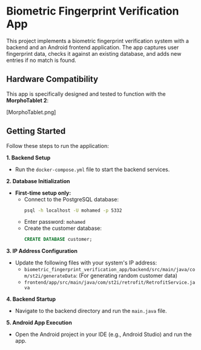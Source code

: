 # Biometric Fingerprint Verification App

This project implements a biometric fingerprint verification system with a backend and an Android frontend application. The app captures user fingerprint data, checks it against an existing database, and adds new entries if no match is found.


## Hardware Compatibility

This app is specifically designed and tested to function with the **MorphoTablet 2**:

[MorphoTablet.png] 

## Getting Started

Follow these steps to run the application:

**1. Backend Setup**

- Run the `docker-compose.yml` file to start the backend services.

**2. Database Initialization**

- **First-time setup only:**
  - Connect to the PostgreSQL database:
    ```bash
    psql -h localhost -U mohamed -p 5332
    ```
  - Enter password: `mohamed`
  - Create the customer database:
    ```sql
    CREATE DATABASE customer;
    ```

**3. IP Address Configuration**

- Update the following files with your system's IP address:
  - `biometric_fingerprint_verification_app/backend/src/main/java/com/st2i/generateData`: (For generating random customer data) 
  - `frontend/app/src/main/java/com/st2i/retrofit/RetrofitService.java`

**4. Backend Startup**

- Navigate to the backend directory and run the `main.java` file.

**5. Android App Execution**

- Open the Android project in your IDE (e.g., Android Studio) and run the app.
